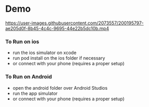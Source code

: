 # Demo

https://user-images.githubusercontent.com/2073557/200195797-ae205d0f-8b45-4c4c-9695-44e22b5dc10b.mp4


### To Run on ios

- run the ios simulator on xcode
- run pod install on the ios folder if necessary
- or connect with your phone (requires a proper setup)


### To Run on Android 

- open the android folder over Android Studios
- run the app simulator
- or connect with your phone (requires a proper setup)



